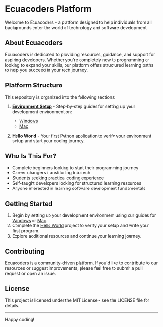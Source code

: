 # Ecuacoders Platform

Welcome to Ecuacoders - a platform designed to help individuals from all backgrounds enter the world of technology and software development.

## About Ecuacoders

Ecuacoders is dedicated to providing resources, guidance, and support for aspiring developers. Whether you're completely new to programming or looking to expand your skills, our platform offers structured learning paths to help you succeed in your tech journey.

## Platform Structure

This repository is organized into the following sections:

1. **[Environment Setup](./environment-setup)** - Step-by-step guides for setting up your development environment on:
   - [Windows](./environment-setup/windows)
   - [Mac](./environment-setup/mac)

2. **[Hello World](./hello-world)** - Your first Python application to verify your environment setup and start your coding journey.

## Who Is This For?

- Complete beginners looking to start their programming journey
- Career changers transitioning into tech
- Students seeking practical coding experience
- Self-taught developers looking for structured learning resources
- Anyone interested in learning software development fundamentals

## Getting Started

1. Begin by setting up your development environment using our guides for [Windows](./environment-setup/windows) or [Mac](./environment-setup/mac).
2. Complete the [Hello World](./hello-world) project to verify your setup and write your first program.
3. Explore additional resources and continue your learning journey.

## Contributing

Ecuacoders is a community-driven platform. If you'd like to contribute to our resources or suggest improvements, please feel free to submit a pull request or open an issue.

## License

This project is licensed under the MIT License - see the LICENSE file for details.

---

Happy coding!
